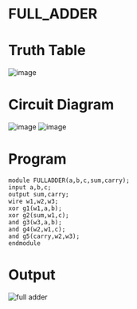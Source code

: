 # FULL_ADDER
# Truth Table
![image](https://github.com/RESMIRNAIR/FULL_ADDER/assets/154305926/02ead8f5-d958-4c89-ac51-368ca086cf41)
# Circuit Diagram
![image](https://github.com/RESMIRNAIR/FULL_ADDER/assets/154305926/418e00aa-ed19-4ab3-a413-bae9575bff0e)
![image](https://github.com/RESMIRNAIR/FULL_ADDER/assets/154305926/0c26fe47-d78c-43dd-ac0d-804e427a3bbc)
# Program
```
module FULLADDER(a,b,c,sum,carry);
input a,b,c;
output sum,carry;
wire w1,w2,w3;
xor g1(w1,a,b);
xor g2(sum,w1,c);
and g3(w3,a,b);
and g4(w2,w1,c);
and g5(carry,w2,w3);
endmodule
```
# Output
![full adder](https://github.com/j-gugan/FULL_ADDER/assets/163828735/cdfd807d-ba28-447b-9f3a-b64a13d43034)

